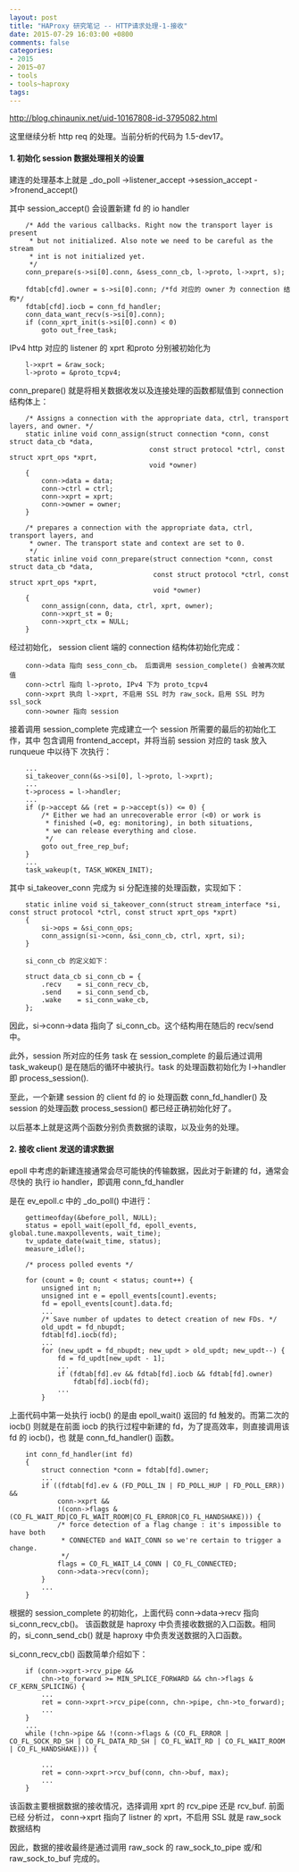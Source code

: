 ```yaml
---
layout: post
title: "HAProxy 研究笔记 -- HTTP请求处理-1-接收"
date: 2015-07-29 16:03:00 +0800
comments: false
categories:
- 2015
- 2015~07
- tools
- tools~haproxy
tags:
---
```

http://blog.chinaunix.net/uid-10167808-id-3795082.html

这里继续分析 http req 的处理。当前分析的代码为 1.5-dev17。

#### 1. 初始化 session 数据处理相关的设置

建连的处理基本上就是 _do_poll ->listener_accept ->session_accept ->fronend_accept()

其中 session_accept() 会设置新建 fd 的 io handler

```
	/* Add the various callbacks. Right now the transport layer is present
	 * but not initialized. Also note we need to be careful as the stream
	 * int is not initialized yet.
	 */
	conn_prepare(s->si[0].conn, &sess_conn_cb, l->proto, l->xprt, s);

	fdtab[cfd].owner = s->si[0].conn; /*fd 对应的 owner 为 connection 结构*/
	fdtab[cfd].iocb = conn_fd_handler;
	conn_data_want_recv(s->si[0].conn);
	if (conn_xprt_init(s->si[0].conn) < 0)
		goto out_free_task;
```

IPv4 http 对应的 listener 的 xprt 和proto 分别被初始化为

```
	l->xprt = &raw_sock;
	l->proto = &proto_tcpv4;
```

conn_prepare() 就是将相关数据收发以及连接处理的函数都赋值到 connection 结构体上：

```
	/* Assigns a connection with the appropriate data, ctrl, transport layers, and owner. */
	static inline void conn_assign(struct connection *conn, const struct data_cb *data,
		                           const struct protocol *ctrl, const struct xprt_ops *xprt,
		                           void *owner)
	{
		conn->data = data;
		conn->ctrl = ctrl;
		conn->xprt = xprt;
		conn->owner = owner;
	}

	/* prepares a connection with the appropriate data, ctrl, transport layers, and
	 * owner. The transport state and context are set to 0.
	 */
	static inline void conn_prepare(struct connection *conn, const struct data_cb *data,
		                            const struct protocol *ctrl, const struct xprt_ops *xprt,
		                            void *owner)
	{
		conn_assign(conn, data, ctrl, xprt, owner);
		conn->xprt_st = 0;
		conn->xprt_ctx = NULL;
	}
```

经过初始化， session client 端的 connection 结构体初始化完成：

```
	conn->data 指向 sess_conn_cb。 后面调用 session_complete() 会被再次赋值
	conn->ctrl 指向 l->proto, IPv4 下为 proto_tcpv4
	conn->xprt 执向 l->xprt, 不启用 SSL 时为 raw_sock，启用 SSL 时为 ssl_sock
	conn->owner 指向 session
```

接着调用 session_complete 完成建立一个 session 所需要的最后的初始化工作，其中 包含调用 frontend_accept，并将当前 session 对应的 task 放入runqueue 中以待下 次执行：

```
	...
   	si_takeover_conn(&s->si[0], l->proto, l->xprt);
   	...
   	t->process = l->handler;
   	...
	if (p->accept && (ret = p->accept(s)) <= 0) {
		/* Either we had an unrecoverable error (<0) or work is
		 * finished (=0, eg: monitoring), in both situations,
		 * we can release everything and close.
		 */
		goto out_free_rep_buf;
	}
	...
	task_wakeup(t, TASK_WOKEN_INIT);
```

其中 si_takeover_conn 完成为 si 分配连接的处理函数，实现如下：

```
	static inline void si_takeover_conn(struct stream_interface *si, const struct protocol *ctrl, const struct xprt_ops *xprt)
	{
		si->ops = &si_conn_ops;
		conn_assign(si->conn, &si_conn_cb, ctrl, xprt, si);
	}

	si_conn_cb 的定义如下：

	struct data_cb si_conn_cb = {
		.recv    = si_conn_recv_cb,
		.send    = si_conn_send_cb,
		.wake    = si_conn_wake_cb,
	};
```

因此，si->conn->data 指向了 si_conn_cb。这个结构用在随后的 recv/send 中。

此外，session 所对应的任务 task 在 session_complete 的最后通过调用 task_wakeup() 是在随后的循环中被执行。task 的处理函数初始化为 l->handler 即 process_session().

至此，一个新建 session 的 client fd 的 io 处理函数 conn_fd_handler() 及 session 的处理函数 process_session() 都已经正确初始化好了。

以后基本上就是这两个函数分别负责数据的读取，以及业务的处理。

#### 2. 接收 client 发送的请求数据

epoll 中考虑的新建连接通常会尽可能快的传输数据，因此对于新建的 fd，通常会尽快的 执行 io handler，即调用 conn_fd_handler

是在 ev_epoll.c 中的 _do_poll() 中进行：

```
	gettimeofday(&before_poll, NULL);
	status = epoll_wait(epoll_fd, epoll_events, global.tune.maxpollevents, wait_time);
	tv_update_date(wait_time, status);
	measure_idle();

	/* process polled events */

	for (count = 0; count < status; count++) {
		unsigned int n;
		unsigned int e = epoll_events[count].events;
		fd = epoll_events[count].data.fd;
		...
		/* Save number of updates to detect creation of new FDs. */
		old_updt = fd_nbupdt;
		fdtab[fd].iocb(fd);
		...
		for (new_updt = fd_nbupdt; new_updt > old_updt; new_updt--) {
			fd = fd_updt[new_updt - 1];
			...
			if (fdtab[fd].ev && fdtab[fd].iocb && fdtab[fd].owner)
				fdtab[fd].iocb(fd);
			...
		}
```

上面代码中第一处执行 iocb() 的是由 epoll_wait() 返回的 fd 触发的。而第二次的 iocb() 则就是在前面 iocb 的执行过程中新建的 fd，为了提高效率，则直接调用该 fd 的 iocb()，也 就是 conn_fd_handler() 函数。

```
	int conn_fd_handler(int fd) 
	{
		struct connection *conn = fdtab[fd].owner;
		...
		if ((fdtab[fd].ev & (FD_POLL_IN | FD_POLL_HUP | FD_POLL_ERR)) &&
			conn->xprt &&
			!(conn->flags & (CO_FL_WAIT_RD|CO_FL_WAIT_ROOM|CO_FL_ERROR|CO_FL_HANDSHAKE))) {
			/* force detection of a flag change : it's impossible to have both
			 * CONNECTED and WAIT_CONN so we're certain to trigger a change.
			 */
			flags = CO_FL_WAIT_L4_CONN | CO_FL_CONNECTED;
			conn->data->recv(conn);
		}
		...
	}
```

根据的 session_complete 的初始化，上面代码 conn->data->recv 指向 si_conn_recv_cb()。 该函数就是 haproxy 中负责接收数据的入口函数。相同的，si_conn_send_cb() 就是 haproxy 中负责发送数据的入口函数。

si_conn_recv_cb() 函数简单介绍如下：

```
	if (conn->xprt->rcv_pipe &&
		chn->to_forward >= MIN_SPLICE_FORWARD && chn->flags & CF_KERN_SPLICING) {
		...
		ret = conn->xprt->rcv_pipe(conn, chn->pipe, chn->to_forward);
		...
	}
	...
	while (!chn->pipe && !(conn->flags & (CO_FL_ERROR | CO_FL_SOCK_RD_SH | CO_FL_DATA_RD_SH | CO_FL_WAIT_RD | CO_FL_WAIT_ROOM | CO_FL_HANDSHAKE))) {
	
		...
		ret = conn->xprt->rcv_buf(conn, chn->buf, max);
		...
	}
```

该函数主要根据数据的接收情况，选择调用 xprt 的 rcv_pipe 还是 rcv_buf. 前面已经 分析过， conn->xprt 指向了 listner 的 xprt，不启用 SSL 就是 raw_sock 数据结构

因此，数据的接收最终是通过调用 raw_sock 的 raw_sock_to_pipe 或/和 raw_sock_to_buf 完成的。 

